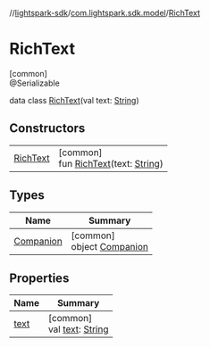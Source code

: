 //[lightspark-sdk](../../../index.md)/[com.lightspark.sdk.model](../index.md)/[RichText](index.md)

# RichText

[common]\
@Serializable

data class [RichText](index.md)(val text: [String](https://kotlinlang.org/api/latest/jvm/stdlib/kotlin/-string/index.html))

## Constructors

| | |
|---|---|
| [RichText](-rich-text.md) | [common]<br>fun [RichText](-rich-text.md)(text: [String](https://kotlinlang.org/api/latest/jvm/stdlib/kotlin/-string/index.html)) |

## Types

| Name | Summary |
|---|---|
| [Companion](-companion/index.md) | [common]<br>object [Companion](-companion/index.md) |

## Properties

| Name | Summary |
|---|---|
| [text](text.md) | [common]<br>val [text](text.md): [String](https://kotlinlang.org/api/latest/jvm/stdlib/kotlin/-string/index.html) |
